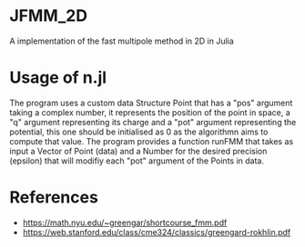 # JFMM_2D
A implementation of the fast multipole method in 2D in Julia


# Usage of n.jl
The program uses a custom data Structure Point that has a "pos" argument taking a complex number, it represents the position of the point in space, a "q" argument representing its charge and a "pot" argument representing the potential, this one should be initialised as 0 as the algorithmn aims to compute that value.
The program provides a function runFMM that takes as input a Vector of Point (data) and a Number for the desired precision (epsilon) that will modifiy each "pot" argument of the Points in data.

# References
- https://math.nyu.edu/~greengar/shortcourse_fmm.pdf
- https://web.stanford.edu/class/cme324/classics/greengard-rokhlin.pdf
